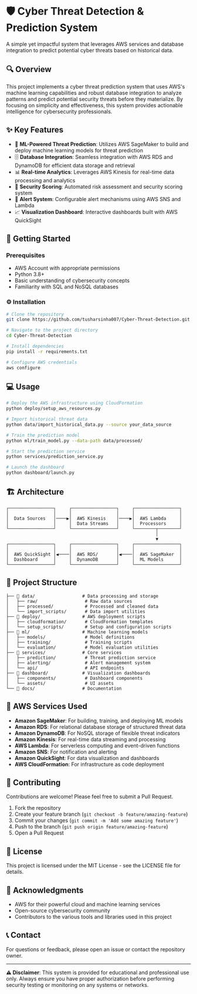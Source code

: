 # 🛡️ Cyber Threat Detection & Prediction System

A simple yet impactful system that leverages AWS services and database integration to predict potential cyber threats based on historical data.

## 🔍 Overview

This project implements a cyber threat prediction system that uses AWS's machine learning capabilities and robust database integration to analyze patterns and predict potential security threats before they materialize. By focusing on simplicity and effectiveness, this system provides actionable intelligence for cybersecurity professionals.

## ✨ Key Features

- 🤖 **ML-Powered Threat Prediction**: Utilizes AWS SageMaker to build and deploy machine learning models for threat prediction
- 🗄️ **Database Integration**: Seamless integration with AWS RDS and DynamoDB for efficient data storage and retrieval
- 📊 **Real-time Analytics**: Leverages AWS Kinesis for real-time data processing and analytics
- 🔐 **Security Scoring**: Automated risk assessment and security scoring system
- 📱 **Alert System**: Configurable alert mechanisms using AWS SNS and Lambda
- 📈 **Visualization Dashboard**: Interactive dashboards built with AWS QuickSight

## 🚀 Getting Started

### Prerequisites

- AWS Account with appropriate permissions
- Python 3.8+
- Basic understanding of cybersecurity concepts
- Familiarity with SQL and NoSQL databases

### ⚙️ Installation

```bash
# Clone the repository
git clone https://github.com/tusharsinha007/Cyber-Threat-Detection.git

# Navigate to the project directory
cd Cyber-Threat-Detection

# Install dependencies
pip install -r requirements.txt

# Configure AWS credentials
aws configure
```

## 💻 Usage

```bash
# Deploy the AWS infrastructure using CloudFormation
python deploy/setup_aws_resources.py

# Import historical threat data
python data/import_historical_data.py --source your_data_source

# Train the prediction model
python ml/train_model.py --data-path data/processed/

# Start the prediction service
python services/prediction_service.py

# Launch the dashboard
python dashboard/launch.py
```

## 🏗️ Architecture

```
┌─────────────────┐     ┌─────────────────┐     ┌─────────────────┐
│                 │     │                 │     │                 │
│  Data Sources   │────▶│  AWS Kinesis    │────▶│  AWS Lambda     │
│                 │     │  Data Streams   │     │  Processors     │
└─────────────────┘     └─────────────────┘     └────────┬────────┘
                                                         │
                                                         ▼
┌─────────────────┐     ┌─────────────────┐     ┌─────────────────┐
│                 │     │                 │     │                 │
│  AWS QuickSight │◀────│  AWS RDS/       │◀────│  AWS SageMaker  │
│  Dashboard      │     │  DynamoDB       │     │  ML Models      │
└─────────────────┘     └─────────────────┘     └─────────────────┘
```

## 📁 Project Structure

```
├── 📂 data/                  # Data processing and storage
│   ├── raw/                  # Raw data sources
│   ├── processed/            # Processed and cleaned data
│   └── import_scripts/       # Data import utilities
├── 📂 deploy/                # AWS deployment scripts
│   ├── cloudformation/       # CloudFormation templates
│   └── setup_scripts/        # Setup and configuration scripts
├── 📂 ml/                    # Machine learning models
│   ├── models/               # Model definitions
│   ├── training/             # Training scripts
│   └── evaluation/           # Model evaluation utilities
├── 📂 services/              # Core services
│   ├── prediction/           # Threat prediction service
│   ├── alerting/             # Alert management system
│   └── api/                  # API endpoints
├── 📂 dashboard/             # Visualization dashboards
│   ├── components/           # Dashboard components
│   └── assets/               # UI assets
└── 📂 docs/                  # Documentation
```

## 🔧 AWS Services Used

- **Amazon SageMaker**: For building, training, and deploying ML models
- **Amazon RDS**: For relational database storage of structured threat data
- **Amazon DynamoDB**: For NoSQL storage of flexible threat indicators
- **Amazon Kinesis**: For real-time data streaming and processing
- **AWS Lambda**: For serverless computing and event-driven functions
- **Amazon SNS**: For notification and alerting
- **Amazon QuickSight**: For data visualization and dashboards
- **AWS CloudFormation**: For infrastructure as code deployment

## 🤝 Contributing

Contributions are welcome! Please feel free to submit a Pull Request.

1. Fork the repository
2. Create your feature branch (`git checkout -b feature/amazing-feature`)
3. Commit your changes (`git commit -m 'Add some amazing feature'`)
4. Push to the branch (`git push origin feature/amazing-feature`)
5. Open a Pull Request

## 📜 License

This project is licensed under the MIT License - see the LICENSE file for details.

## 🙏 Acknowledgments

- AWS for their powerful cloud and machine learning services
- Open-source cybersecurity community
- Contributors to the various tools and libraries used in this project

## 📞 Contact

For questions or feedback, please open an issue or contact the repository owner.

---

**⚠️ Disclaimer**: This system is provided for educational and professional use only. Always ensure you have proper authorization before performing security testing or monitoring on any systems or networks.